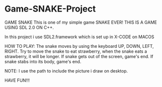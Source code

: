 # Game-SNAKE-Project
GAME SNAKE
This is one of my simple game SNAKE EVER!
THIS IS A GAME USING SDL 2.0 ON C++.

 In this project i use SDL2.framework which is set up in X-CODE on MACOS

HOW TO PLAY:
The snake moves by using the keyboard UP, DOWN, LEFT, RIGHT.
Try to move the snake to eat strawberry, when the snake eats a strawberry, it will be longer.
If snake gets out of the screen, game's end.
If snake stabs into its body, game's end.

NOTE: I use the path to include the picture i draw on desktop.

HAVE FUN!!!
